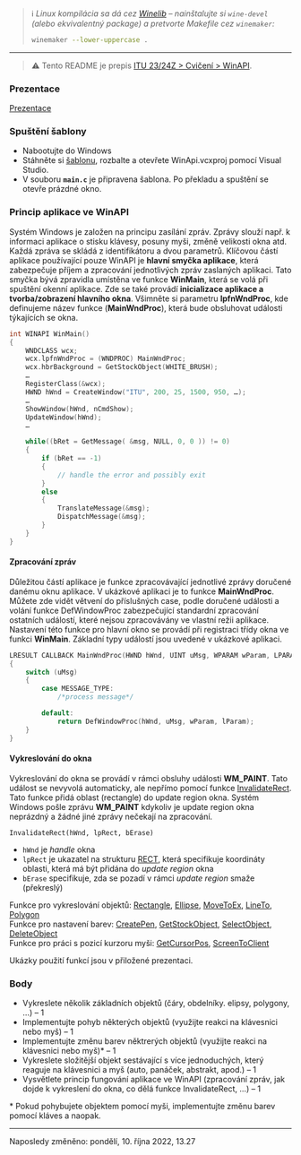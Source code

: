 > ℹ️ *Linux kompilácia sa dá cez [Winelib](https://wiki.winehq.org/Winelib_User's_Guide#Getting_Started) – nainštalujte si `wine-devel` (alebo ekvivalentný package) a pretvorte Makefile cez `winemaker`:*
> 
> ```sh
> winemaker --lower-uppercase .
> ```

--------------------

> ⚠️ Tento README je prepis [ITU 23/24Z \> Cvičení > WinAPI](https://moodle.vut.cz/mod/page/view.php?id=320742).

### Prezentace ###

[Prezentace](ZADANI.md)

### Spuštění šablony ###

- Nabootujte do Windows
- Stáhněte si [šablonu](https://moodle.vut.cz/pluginfile.php/597571/mod_page/content/33/WinAPI.zip), rozbalte a otevřete WinApi.vcxproj pomocí Visual Studio.
- V souboru **`main.c`** je připravena šablona. Po překladu a spuštění se otevře prázdné okno.

### Princip aplikace ve WinAPI ###

Systém Windows je založen na principu zasílání zpráv. Zprávy slouží např. k informaci aplikace o stisku klávesy, posuny myši, změně velikosti okna atd. Každá zpráva se skládá z identifikátoru a dvou parametrů. Klíčovou částí aplikace používající pouze WinAPI je **hlavní smyčka aplikace**, která zabezpečuje příjem a zpracování jednotlivých zpráv zaslaných aplikaci. Tato smyčka bývá zpravidla umístěna ve funkce **WinMain**, která se volá při spuštění okenní aplikace. Zde se také provádí **inicializace aplikace a tvorba/zobrazení hlavního okna**. Všimněte si parametru **lpfnWndProc**, kde definujeme název funkce (**MainWndProc**), která bude obsluhovat události týkajících se okna.

```c
int WINAPI WinMain()
{
    WNDCLASS wcx; 
    wcx.lpfnWndProc = (WNDPROC) MainWndProc;
    wcx.hbrBackground = GetStockObject(WHITE_BRUSH); 
    … 
    RegisterClass(&wcx);
    HWND hWnd = CreateWindow("ITU", 200, 25, 1500, 950, …);
    …
    ShowWindow(hWnd, nCmdShow);
    UpdateWindow(hWnd);
    …

    while((bRet = GetMessage( &msg, NULL, 0, 0 )) != 0)
    {
        if (bRet == -1)
        {
            // handle the error and possibly exit
        }
        else
        {
            TranslateMessage(&msg);
            DispatchMessage(&msg);
        }
    }
}
```

#### Zpracování zpráv ####

Důležitou částí aplikace je funkce zpracovávající jednotlivé zprávy doručené danému oknu aplikace. V ukázkové aplikaci je to funkce **MainWndProc**. Můžete zde vidět větvení do příslušných case, podle doručené události a volání funkce DefWindowProc zabezpečující standardní zpracování ostatních událostí, které nejsou zpracovávány ve vlastní režii aplikace. Nastavení této funkce pro hlavní okno se provádí při registraci třídy okna ve funkci **WinMain**. Základní typy událostí jsou uvedené v ukázkové aplikaci.

```c
LRESULT CALLBACK MainWndProc(HWND hWnd, UINT uMsg, WPARAM wParam, LPARAM lParam)
{
    switch (uMsg)
    {
        case MESSAGE_TYPE: 
            /*process message*/

        default:
            return DefWindowProc(hWnd, uMsg, wParam, lParam);
    }
}
```

#### Vykreslování do okna ####

Vykreslování do okna se provádí v rámci obsluhy události **WM_PAINT**. Tato událost se nevyvolá automaticky, ale nepřímo pomocí funkce [InvalidateRect](http://msdn.microsoft.com/en-us/library/windows/desktop/dd145002%28v=vs.85%29.aspx). Tato funkce přidá oblast (rectangle) do update region okna. Systém Windows pošle zprávu **WM_PAINT** kdykoliv je update region okna neprázdný a žádné jiné zprávy nečekají na zpracování.

```
InvalidateRect(hWnd, lpRect, bErase)
```

- `hWnd` je *handle* okna
- `lpRect` je ukazatel na strukturu [RECT](https://docs.microsoft.com/en-us/windows/win32/api/windef/ns-windef-rect), která specifikuje koordináty oblasti, která má být přidána do *update region* okna
- `bErase` specifikuje, zda se pozadí v rámci *update region* smaže (překreslý)

Funkce pro vykreslování objektů: [Rectangle](https://learn.microsoft.com/en-us/windows/win32/api/wingdi/nf-wingdi-rectangle), [Ellipse](https://learn.microsoft.com/en-us/windows/win32/api/wingdi/nf-wingdi-ellipse), [MoveToEx](https://learn.microsoft.com/en-us/windows/win32/api/wingdi/nf-wingdi-movetoex), [LineTo](https://learn.microsoft.com/en-us/windows/win32/api/wingdi/nf-wingdi-lineto), [Polygon](https://learn.microsoft.com/en-us/windows/win32/api/wingdi/nf-wingdi-polygon)<br />
Funkce pro nastavení barev: [CreatePen](https://learn.microsoft.com/en-us/windows/win32/api/wingdi/nf-wingdi-createpen), [GetStockObject](https://learn.microsoft.com/en-us/windows/win32/api/wingdi/nf-wingdi-getstockobject), [SelectObject](https://learn.microsoft.com/en-us/windows/win32/api/wingdi/nf-wingdi-selectobject), [DeleteObject](https://learn.microsoft.com/en-us/windows/win32/api/wingdi/nf-wingdi-deleteobject)<br />
Funkce pro práci s pozicí kurzoru myši: [GetCursorPos](https://learn.microsoft.com/en-us/windows/win32/api/winuser/nf-winuser-getcursorpos), [ScreenToClient](https://learn.microsoft.com/en-us/windows/win32/api/winuser/nf-winuser-screentoclient)<br />

Ukázky použití funkcí jsou v přiložené prezentaci.

### Body ###

- Vykreslete několik základních objektů (čáry, obdelníky. elipsy, polygony, ...) – 1
- Implementujte pohyb některých objektů (využijte reakci na klávesnici nebo myš) – 1
- Implementujte změnu barev něktrerých objektů (využijte reakci na klávesnici nebo myš)\* – 1
- Vykreslete složitější objekt sestávající s více jednoduchých, který reaguje na klávesnici a myš (auto, panáček, abstrakt, apod.) – 1
- Vysvětlete princip fungování aplikace ve WinAPI (zpracování zpráv, jak dojde k vykreslení do okna, co dělá funkce InvalidateRect, ...) – 1

\* Pokud pohybujete objektem pomocí myši, implementujte změnu barev pomocí kláves a naopak.

--------------------

Naposledy změněno: pondělí, 10. října 2022, 13.27